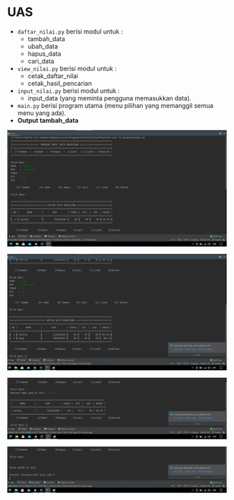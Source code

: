 # UAS

* ``daftar_nilai.py`` berisi modul untuk  :
    * tambah_data
    * ubah_data
    * hapus_data
    * cari_data 
* ``view_nilai.py`` berisi modul untuk : 
    * cetak_daftar_nilai 
    * cetak_hasil_pencarian
* ``input_nilai.py`` berisi modul untuk :
    * input_data (yang meminta pengguna memasukkan data).
* ``main.py`` berisi program utama (menu pilihan yang memanggil semua menu yang ada).
* **Output tambah_data**

![01.png](/gambar/01.png)

![02.png](/gambar/02.png)

![03.png](/gambar/03.png)

![04.png](/gambar/04.png)
